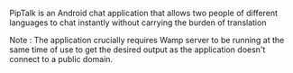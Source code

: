 
PipTalk
is an Android chat application that allows two people of different languages
to chat instantly without carrying the burden of translation 

Note : The application crucially requires Wamp server to be running at the same time of use
to get the desired output as the application doesn't connect to a public domain. 
